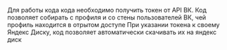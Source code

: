 Для работы кода кода необходимо получить токен от API ВК.
Код позволяет собирать с профиля и со стены пользователей ВК, чей профиль находится в отрытом доступе
При указании токена к своему Яндекс Диску, код позволяет автоматически скачивать их на яндекс диск

